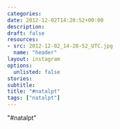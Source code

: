 ```yaml
---
categories:
date: 2012-12-02T14:28:52+00:00
description:
draft: false
resources:
- src: 2012-12-02_14-28-52_UTC.jpg
  name: "header"
layout: instagram
options:
  unlisted: false
stories:
subtitle:
title: "#natalpt"
tags: ["natalpt"]
---
```


"#natalpt"
